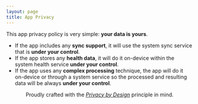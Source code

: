 ```yaml
---
layout: page
title: App Privacy
---
```


This app privacy policy is very simple: **your data is yours**.

- If the app includes any **sync support**, it will use the system sync service that is **under your control**.
- If the app stores any **health data**, it will do it on-device within the system health service **under your control**.
- If the app uses any **complex processing** technique, the app will do it on-device or through a system service so the processed and resulting data will be always **under your control**.

<center>Proudly crafted with the <i><a href="https://en.wikipedia.org/wiki/Privacy_by_design">Privacy by Design</a></i> principle in mind.</center>